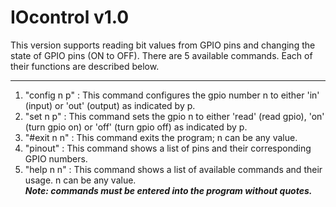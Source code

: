 # IOcontrol v1.0
This version supports reading bit values from GPIO pins and changing the state of GPIO pins (ON to OFF). There are 5 available commands. Each of their functions are described below.

***
1. "config n p" : This command configures the gpio number n to either 'in' (input) or 'out' (output) as indicated by p.  
2. "set n p" : This command sets the gpio n to either 'read' (read gpio), 'on' (turn gpio on) or 'off' (turn gpio off) as indicated by p.  
3. "#exit n n" : This command exits the program; n can be any value.  
4. "pinout" : This command shows a list of pins and their corresponding GPIO numbers.  
5. "help n n" : This command shows a list of available commands and their usage. n can be any value.   
***Note: commands must be entered into the program without quotes.***